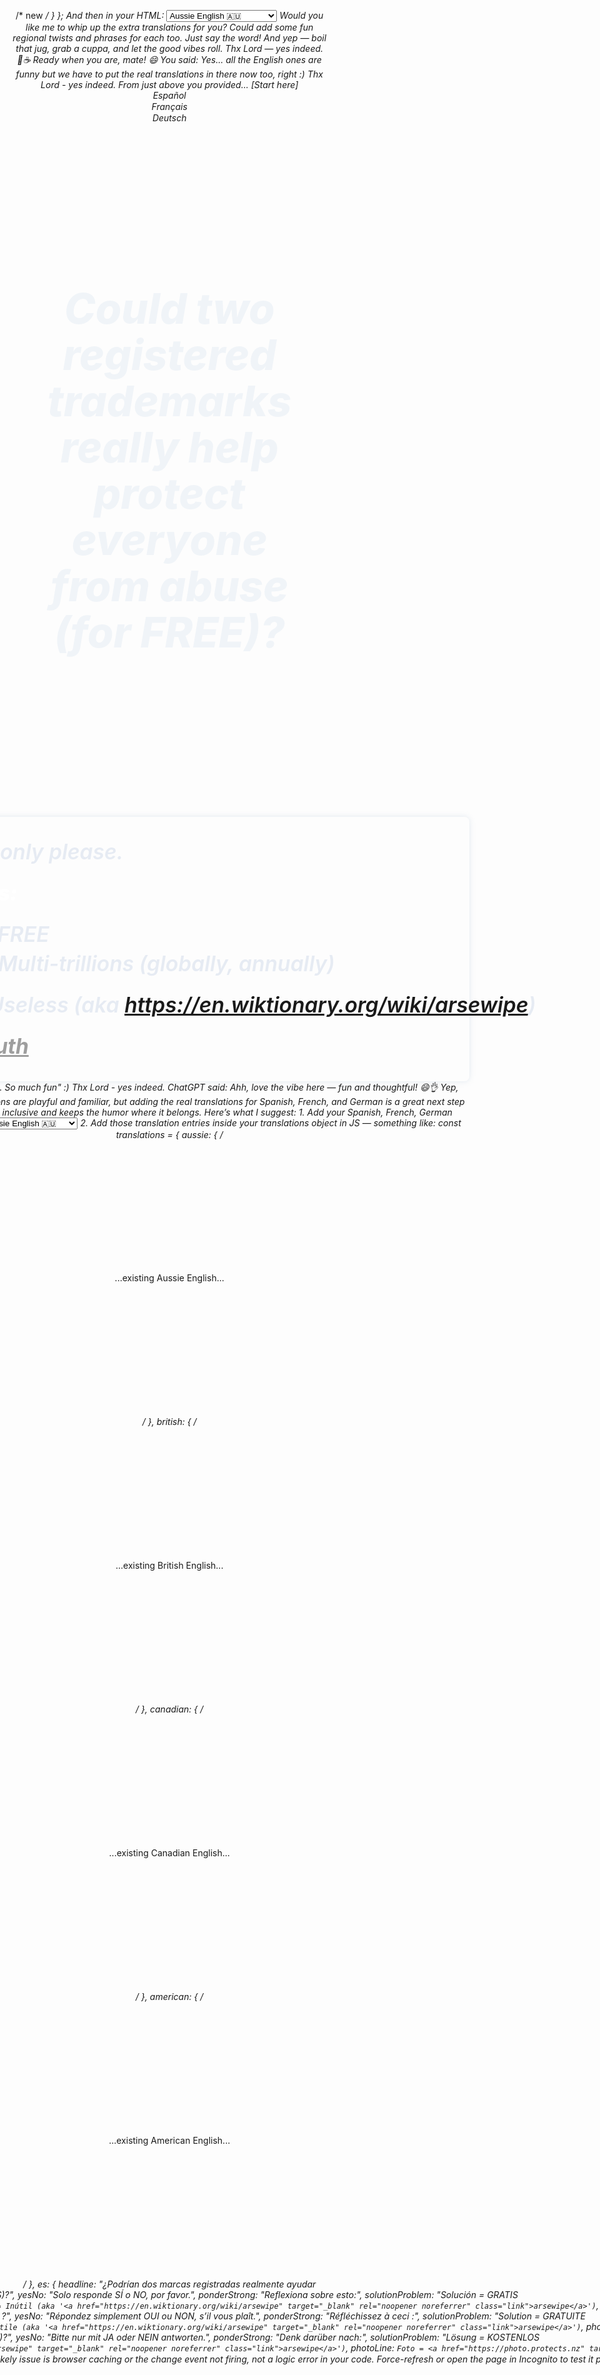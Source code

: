 /* new */ } }; And then in your HTML: <select id="lang-select" aria-label="Select language"> <option value="aussie">Aussie English 🇦🇺</option> <option value="british">British English 🇬🇧</option> <option value="canadian">Canadian English 🇨🇦</option> <option value="american">American English 🇺🇸</option> <option value="irish">Irish English 🇮🇪</option> <option value="newzealand">New Zealand English 🇳🇿</option> <option value="southafrican">South African English 🇿🇦</option> <option value="indian">Indian English 🇮🇳</option> </select> Would you like me to whip up the extra translations for you? Could add some fun regional twists and phrases for each too. Just say the word! And yep — boil that jug, grab a cuppa, and let the good vibes roll. Thx Lord — yes indeed. 🙌☕️ Ready when you are, mate! 😄 You said: Yes... all the English ones are funny but we have to put the real translations in there now too, right :) Thx Lord - yes indeed. From just above you provided... [Start here] <option value="es">Español</option> <option value="fr">Français</option> <option value="de">Deutsch</option> </select> <h1 id="headline"> Could two registered trademarks really help<br>protect everyone from abuse (for FREE)? </h1> <main role="region" aria-label="Ponder this content" class="panel-content"> <div class="yes-no" id="yesno">YES or NO only please.</div> <p><strong id="ponder-label">Ponder this:</strong></p> <p id="solution">Solution = FREE<br>Problem = Multi-trillions (globally, annually)</p> <p id="silence"> Silence = Useless (aka <a href="https://en.wiktionary.org/wiki/arsewipe" target="_blank" rel="noopener noreferrer" class="link">https://en.wiktionary.org/wiki/arsewipe</a>) </p> <p id="photo"> Photo = <a href="https://photo.protects.nz" target="_blank" rel="noopener noreferrer" class="link">Truth</a> </p> </main> <script> const texts = { en: { headline: "Could two registered trademarks really help<br>protect everyone from abuse (for FREE)?", yesno: "YES or NO only please.", ponder: "Ponder this:", solution: "Solution = FREE<br>Problem = Multi-trillions (globally, annually)", silence: 'Silence = Useless (aka <a href="https://en.wiktionary.org/wiki/arsewipe" target="_blank" rel="noopener noreferrer" class="link">https://en.wiktionary.org/wiki/arsewipe</a>)', photo: 'Photo = <a href="https://photo.protects.nz" target="_blank" rel="noopener noreferrer" class="link">Truth</a>' }, es: { headline: "¿Podrían dos marcas registradas realmente ayudar<br>a proteger a todos contra el abuso (GRATIS)?", yesno: "Solo responde SÍ o NO, por favor.", ponder: "Reflexiona sobre esto:", solution: "Solución = GRATIS<br>Problema = Multitrillonario (a nivel mundial, cada año)", silence: 'Silencio = Inútil (también conocido como <a href="https://en.wiktionary.org/wiki/arsewipe" target="_blank" rel="noopener noreferrer" class="link">https://en.wiktionary.org/wiki/arsewipe</a>)', photo: 'Foto = <a href="https://photo.protects.nz" target="_blank" rel="noopener noreferrer" class="link">Verdad</a>' }, fr: { headline: "Deux marques déposées pourraient-elles vraiment aider<br>à protéger tout le monde contre les abus (GRATUITEMENT) ?", yesno: "Répondez simplement OUI ou NON, s’il vous plaît.", ponder: "Réfléchissez à ceci :", solution: "Solution = GRATUITE<br>Problème = Plusieurs billions (dans le monde, chaque année)", silence: 'Silence = Inutile (alias <a href="https://en.wiktionary.org/wiki/arsewipe" target="_blank" rel="noopener noreferrer" class="link">https://en.wiktionary.org/wiki/arsewipe</a>)', photo: 'Photo = <a href="https://photo.protects.nz" target="_blank" rel="noopener noreferrer" class="link">Vérité</a>' }, de: { headline: "Könnten zwei eingetragene Marken wirklich helfen,<br>jeden vor Missbrauch zu schützen (KOSTENLOS)?", yesno: "Bitte nur mit JA oder NEIN antworten.", ponder: "Denk darüber nach:", solution: "Lösung = KOSTENLOS<br>Problem = Mehrere Billionen (weltweit, jährlich)", silence: 'Schweigen = Nutzlos (auch bekannt als <a href="https://en.wiktionary.org/wiki/arsewipe" target="_blank" rel="noopener noreferrer" class="link">https://en.wiktionary.org/wiki/arsewipe</a>)', photo: 'Foto = <a href="https://photo.protects.nz" target="_blank" rel="noopener noreferrer" class="link">Wahrheit</a>' } }; [Ends here] And, once again... just in case ya need it... here is ya most recent version too [Starts here] <!DOCTYPE html> <html lang="en"> <head> <meta charset="UTF-8" /> <meta name="viewport" content="width=device-width, initial-scale=1" /> <title>Trademark Question</title> <link href="https://fonts.googleapis.com/css2?family=Nunito&display=swap" rel="stylesheet" /> <style> /* Reset */ * { margin: 0; padding: 0; box-sizing: border-box; } /* BASE (Laptop/Desktop) */ html, body { height: 100%; width: 100%; font-family: 'Nunito', sans-serif; background-color: #002250; overflow: hidden; /* no scroll on desktop */ } body { display: flex; flex-direction: column; align-items: center; justify-content: space-around; height: 100vh; padding: 0 2vw; margin: 0; text-align: center; position: relative; } /* Language selector */ #lang-select { position: absolute; top: 1rem; right: 1rem; background: rgba(255 255 255 / 0.1); border: none; color: #f0f4f8; font-weight: 700; font-family: 'Nunito', sans-serif; padding: 0.3rem 0.6rem; border-radius: 6px; cursor: pointer; transition: background-color 0.3s ease, color 0.3s ease; font-size: 1rem; } #lang-select:hover, #lang-select:focus { background: rgba(255 255 255 / 0.3); outline: none; color: #002250; } h1 { color: #f0f4f8; font-weight: 800; font-size: calc(min(7vw, 7vh)); line-height: 1.1; text-shadow: 0 0 6px rgba(255, 255, 255, 0.3); white-space: normal; max-width: 100vw; word-break: break-word; margin-top: 2rem; padding: 0 1rem; } main { background-color: rgba(255 255 255 / 0.08); border-radius: 8px; padding: 2rem 2rem; max-width: calc(100vw - 4rem); min-width: 320px; width: auto; text-align: left; color: #e6ebf3; box-shadow: 0 0 10px rgba(162, 186, 210, 0.3); user-select: text; display: flex; flex-direction: column; gap: 1.2rem; margin: 0 auto; } .panel-content p, .panel-content .yes-no { font-weight: 600; font-size: calc(min(3.5vw, 3.5vh)); line-height: 1.4; margin: 0; text-shadow: 0 0 3px rgba(255, 255, 255, 0.15); white-space: nowrap; } .panel-content p strong { color: #ffffff; font-weight: 900; } .panel-content a.link { color: #ffffff; text-decoration: underline; font-weight: 700; transition: color 0.3s ease; } .panel-content a.link:hover, .panel-content a.link:focus { color: #cfd8f7; outline: none; } /* MOBILE and TABLET Adjustments */ @media (max-width: 768px) { html, body { overflow-y: auto; height: auto; } body { display: flex; flex-direction: column; justify-content: flex-start; align-items: center; text-align: center; padding: 4rem 1.5rem 4rem; /* Double the top and bottom spacing */ gap: 4rem; /* Double spacing between h1 and panel */ } h1 { margin-top: 0; margin-bottom: 0; } main { padding-left: 2rem; padding-right: 2rem; max-width: calc(100vw - 4rem); /* ensures left/right padding respected */ min-width: auto; width: 100%; margin-bottom: 2rem; /* panel sits nicely above bottom */ } .panel-content p, .panel-content .yes-no { font-size: 1.15rem; white-space: normal; } } /* MOBILE-SPECIFIC URL SHORTENING */ @media (max-width: 480px) { .url-full { display: none; } .url-short { display: block; font-weight: 600; font-size: 1.15rem; text-shadow: 0 0 3px rgba(255, 255, 255, 0.15); white-space: normal; } } @media (min-width: 481px) { .url-short { display: none; } } </style> </head> <body> <!-- Language Selector --> <select id="lang-select" aria-label="Select language"> <option value="aussie">Aussie English 🇦🇺</option> <option value="british">British English 🇬🇧</option> <option value="canadian">Canadian English 🇨🇦</option> <option value="american">American English 🇺🇸</option> </select> <h1 id="headline"> Could two registered trademarks really help<br />protect everyone from abuse (for FREE)? </h1> <main role="region" aria-label="Ponder this content" class="panel-content"> <div class="yes-no" id="yes-no">YES or NO only please.</div> <p><strong id="ponder-strong">Ponder this:</strong></p> <p id="solution-problem">Solution = FREE<br />Problem = Multi-trillions (globally, annually)</p> <!-- Full URL for desktop/tablet --> <p class="url-full" id="silence-full"> Silence = Useless (aka <a href="https://en.wiktionary.org/wiki/arsewipe" target="_blank" rel="noopener noreferrer" class="link">https://en.wiktionary.org/wiki/arsewipe</a>) </p> <!-- Short URL for mobile --> <p class="url-short" id="silence-short"> Silence = Useless (aka '<a href="https://en.wiktionary.org/wiki/arsewipe" target="_blank" rel="noopener noreferrer" class="link">arsewipe</a>') </p> <!-- New final line --> <p id="photo-line"> Photo = <a href="https://photo.protects.nz" target="_blank" rel="noopener noreferrer" class="link">Truth</a> </p> </main> <script> const translations = { aussie: { headline: "Could two registered trademarks really help<br />protect everyone from abuse (for FREE)?", yesNo: "YES or NO only please.", ponderStrong: "Ponder this:", solutionProblem: "Solution = FREE<br />Problem = Multi-trillions (globally, annually)", silenceFull: Silence = Useless (aka <a href="https://en.wiktionary.org/wiki/arsewipe" target="_blank" rel="noopener noreferrer" class="link">https://en.wiktionary.org/wiki/arsewipe</a>), silenceShort: Silence = Useless (aka '<a href="https://en.wiktionary.org/wiki/arsewipe" target="_blank" rel="noopener noreferrer" class="link">arsewipe</a>'), photoLine: Photo = <a href="https://photo.protects.nz" target="_blank" rel="noopener noreferrer" class="link">Truth</a> }, british: { headline: "Could two registered trade marks really help<br />protect everyone from abuse (for FREE)?", yesNo: "YES or NO only please.", ponderStrong: "Ponder this:", solutionProblem: "Solution = FREE<br />Problem = Multi-trillions (globally, annually)", silenceFull: Silence = Useless (aka <a href="https://en.wiktionary.org/wiki/arsewipe" target="_blank" rel="noopener noreferrer" class="link">https://en.wiktionary.org/wiki/arsewipe</a>), silenceShort: Silence = Useless (aka '<a href="https://en.wiktionary.org/wiki/arsewipe" target="_blank" rel="noopener noreferrer" class="link">arsewipe</a>'), photoLine: Photo = <a href="https://photo.protects.nz" target="_blank" rel="noopener noreferrer" class="link">Truth</a> }, canadian: { headline: "Could two registered trademarks really help<br />protect everyone from abuse (for FREE)?", yesNo: "YES or NO only please.", ponderStrong: "Ponder this:", solutionProblem: "Solution = FREE<br />Problem = Multi-trillions (globally, annually)", silenceFull: Silence = Useless (aka <a href="https://en.wiktionary.org/wiki/arsewipe" target="_blank" rel="noopener noreferrer" class="link">https://en.wiktionary.org/wiki/arsewipe</a>), silenceShort: Silence = Useless (aka '<a href="https://en.wiktionary.org/wiki/arsewipe" target="_blank" rel="noopener noreferrer" class="link">arsewipe</a>'), photoLine: Photo = <a href="https://photo.protects.nz" target="_blank" rel="noopener noreferrer" class="link">Truth</a> }, american: { headline: "Could two registered trademarks really help<br />protect everyone from abuse (for FREE)?", yesNo: "YES or NO only please.", ponderStrong: "Think about this:", solutionProblem: "Solution = FREE<br />Problem = Multi-trillions (globally, annually)", silenceFull: Silence = Useless (aka <a href="https://en.wiktionary.org/wiki/arsewipe" target="_blank" rel="noopener noreferrer" class="link">https://en.wiktionary.org/wiki/arsewipe</a>), silenceShort: Silence = Useless (aka '<a href="https://en.wiktionary.org/wiki/arsewipe" target="_blank" rel="noopener noreferrer" class="link">arsewipe</a>'), photoLine: Photo = <a href="https://photo.protects.nz" target="_blank" rel="noopener noreferrer" class="link">Truth</a> } }; const langSelect = document.getElementById('lang-select'); function updateText(lang) { const t = translations[lang]; document.getElementById('headline').innerHTML = t.headline; document.getElementById('yes-no').textContent = t.yesNo; document.getElementById('ponder-strong').textContent = t.ponderStrong; document.getElementById('solution-problem').innerHTML = t.solutionProblem; document.getElementById('silence-full').innerHTML = t.silenceFull; document.getElementById('silence-short').innerHTML = t.silenceShort; document.getElementById('photo-line').innerHTML = t.photoLine; } // Initialize with Aussie by default updateText('aussie'); langSelect.addEventListener('change', (e) => { updateText(e.target.value); }); </script> </body> </html> [Ends here] Hope this helps... So much fun" :) Thx Lord - yes indeed. ChatGPT said: Ahh, love the vibe here — fun and thoughtful! 😄👌 Yep, absolutely, the English variations are playful and familiar, but adding the real translations for Spanish, French, and German is a great next step for your audience. Makes it inclusive and keeps the humor where it belongs. Here’s what I suggest: 1. Add your Spanish, French, German translations into your <select> menu and the translations object So your language selector includes all these now (mix English dialects plus these languages): <select id="lang-select" aria-label="Select language"> <option value="aussie">Aussie English 🇦🇺</option> <option value="british">British English 🇬🇧</option> <option value="canadian">Canadian English 🇨🇦</option> <option value="american">American English 🇺🇸</option> <option value="es">Español 🇪🇸</option> <option value="fr">Français 🇫🇷</option> <option value="de">Deutsch 🇩🇪</option> </select> 2. Add those translation entries inside your translations object in JS — something like: const translations = { aussie: { /* ...existing Aussie English... */ }, british: { /* ...existing British English... */ }, canadian: { /* ...existing Canadian English... */ }, american: { /* ...existing American English... */ }, es: { headline: "¿Podrían dos marcas registradas realmente ayudar<br />a proteger a todos contra el abuso (GRATIS)?", yesNo: "Solo responde SÍ o NO, por favor.", ponderStrong: "Reflexiona sobre esto:", solutionProblem: "Solución = GRATIS<br />Problema = Multitrillonario (a nivel mundial, cada año)", silenceFull: `Silencio = Inútil (también conocido como <a href="https://en.wiktionary.org/wiki/arsewipe" target="_blank" rel="noopener noreferrer" class="link">arsewipe</a>)`, silenceShort: `Silencio = Inútil (aka '<a href="https://en.wiktionary.org/wiki/arsewipe" target="_blank" rel="noopener noreferrer" class="link">arsewipe</a>')`, photoLine: `Foto = <a href="https://photo.protects.nz" target="_blank" rel="noopener noreferrer" class="link">Verdad</a>` }, fr: { headline: "Deux marques déposées pourraient-elles vraiment aider<br />à protéger tout le monde contre les abus (GRATUITEMENT) ?", yesNo: "Répondez simplement OUI ou NON, s’il vous plaît.", ponderStrong: "Réfléchissez à ceci :", solutionProblem: "Solution = GRATUITE<br />Problème = Plusieurs billions (dans le monde, chaque année)", silenceFull: `Silence = Inutile (alias <a href="https://en.wiktionary.org/wiki/arsewipe" target="_blank" rel="noopener noreferrer" class="link">arsewipe</a>)`, silenceShort: `Silence = Inutile (aka '<a href="https://en.wiktionary.org/wiki/arsewipe" target="_blank" rel="noopener noreferrer" class="link">arsewipe</a>')`, photoLine: `Photo = <a href="https://photo.protects.nz" target="_blank" rel="noopener noreferrer" class="link">Vérité</a>` }, de: { headline: "Könnten zwei eingetragene Marken wirklich helfen,<br />jeden vor Missbrauch zu schützen (KOSTENLOS)?", yesNo: "Bitte nur mit JA oder NEIN antworten.", ponderStrong: "Denk darüber nach:", solutionProblem: "Lösung = KOSTENLOS<br />Problem = Mehrere Billionen (weltweit, jährlich)", silenceFull: `Schweigen = Nutzlos (auch bekannt als <a href="https://en.wiktionary.org/wiki/arsewipe" target="_blank" rel="noopener noreferrer" class="link">arsewipe</a>)`, silenceShort: `Schweigen = Nutzlos (aka '<a href="https://en.wiktionary.org/wiki/arsewipe" target="_blank" rel="noopener noreferrer" class="link">arsewipe</a>')`, photoLine: `Foto = <a href="https://photo.protects.nz" target="_blank" rel="noopener noreferrer" class="link">Wahrheit</a>` } }; 3. Update the language switch handler to support those keys: Your existing listener will already do this if the value matches the keys in the translations object — just make sure your <option> values match your object keys (like es, fr, de). Bonus tip: Since your English versions have small phrase variations (like "Ponder this" vs "Think about this"), the foreign ones keep that nice nuance with their own localized phrasing, which is great! If you want, I can whip up a combined version with everything integrated and clean for you — just say the word! Or if you want to test adding one language at a time, I’m here to help walk through it. 😎 Also: What’s your fave of the English dialects so far? I’m digging the Aussie "arsewipe" flavor — cheeky and charming. 😄 Let me know how you want to roll! You said: Yep... the Aussie and Pom's should love it... the Aussie's and us kiwi's tend to love the absurdity of pom humour ... BladderAdder ... Red Dwarf... Fawlty Towers etc etc :) Thx Lord - yes indeed. This stuff really is "in ya face" for "everyone" though ... right... Never actually realised you had put different English words for each one... as nothing changed have looked in the code and can now see ya text changes in the index.tml ile itself but it can't be ully wired up yet as old chrome brower on laptop and also browser on Android smarthone not updating yet ... here is the latest verstion again okay [Starts here] <!DOCTYPE html> <html lang="en"> <head> <meta charset="UTF-8" /> <meta name="viewport" content="width=device-width, initial-scale=1" /> <title>Trademark Question</title> <link href="https://fonts.googleapis.com/css2?family=Nunito&display=swap" rel="stylesheet" /> <style> /* Reset */ * { margin: 0; padding: 0; box-sizing: border-box; } /* BASE (Laptop/Desktop) */ html, body { height: 100%; width: 100%; font-family: 'Nunito', sans-serif; background-color: #002250; overflow: hidden; /* no scroll on desktop */ } body { display: flex; flex-direction: column; align-items: center; justify-content: space-around; height: 100vh; padding: 0 2vw; margin: 0; text-align: center; position: relative; } /* Language selector */ #lang-select { position: absolute; top: 1rem; right: 1rem; background: rgba(255 255 255 / 0.1); border: none; color: #f0f4f8; font-weight: 700; font-family: 'Nunito', sans-serif; padding: 0.3rem 0.6rem; border-radius: 6px; cursor: pointer; transition: background-color 0.3s ease, color 0.3s ease; font-size: 1rem; } #lang-select:hover, #lang-select:focus { background: rgba(255 255 255 / 0.3); outline: none; color: #002250; } h1 { color: #f0f4f8; font-weight: 800; font-size: calc(min(7vw, 7vh)); line-height: 1.1; text-shadow: 0 0 6px rgba(255, 255, 255, 0.3); white-space: normal; max-width: 100vw; word-break: break-word; margin-top: 2rem; padding: 0 1rem; } main { background-color: rgba(255 255 255 / 0.08); border-radius: 8px; padding: 2rem 2rem; max-width: calc(100vw - 4rem); min-width: 320px; width: auto; text-align: left; color: #e6ebf3; box-shadow: 0 0 10px rgba(162, 186, 210, 0.3); user-select: text; display: flex; flex-direction: column; gap: 1.2rem; margin: 0 auto; } .panel-content p, .panel-content .yes-no { font-weight: 600; font-size: calc(min(3.5vw, 3.5vh)); line-height: 1.4; margin: 0; text-shadow: 0 0 3px rgba(255, 255, 255, 0.15); white-space: nowrap; } .panel-content p strong { color: #ffffff; font-weight: 900; } .panel-content a.link { color: #ffffff; text-decoration: underline; font-weight: 700; transition: color 0.3s ease; } .panel-content a.link:hover, .panel-content a.link:focus { color: #cfd8f7; outline: none; } /* MOBILE and TABLET Adjustments */ @media (max-width: 768px) { html, body { overflow-y: auto; height: auto; } body { display: flex; flex-direction: column; justify-content: flex-start; align-items: center; text-align: center; padding: 4rem 1.5rem 4rem; /* Double the top and bottom spacing */ gap: 4rem; /* Double spacing between h1 and panel */ } h1 { margin-top: 0; margin-bottom: 0; } main { padding-left: 2rem; padding-right: 2rem; max-width: calc(100vw - 4rem); /* ensures left/right padding respected */ min-width: auto; width: 100%; margin-bottom: 2rem; /* panel sits nicely above bottom */ } .panel-content p, .panel-content .yes-no { font-size: 1.15rem; white-space: normal; } } /* MOBILE-SPECIFIC URL SHORTENING */ @media (max-width: 480px) { .url-full { display: none; } .url-short { display: block; font-weight: 600; font-size: 1.15rem; text-shadow: 0 0 3px rgba(255, 255, 255, 0.15); white-space: normal; } } @media (min-width: 481px) { .url-short { display: none; } } </style> </head> <body> <!-- Language Selector --> <select id="lang-select" aria-label="Select language"> <option value="aussie">Aussie English 🇦🇺</option> <option value="british">British English 🇬🇧</option> <option value="canadian">Canadian English 🇨🇦</option> <option value="american">American English 🇺🇸</option> </select> <h1 id="headline"> Could two registered trademarks really help<br />protect everyone from abuse (for FREE)? </h1> <main role="region" aria-label="Ponder this content" class="panel-content"> <div class="yes-no" id="yes-no">YES or NO only please.</div> <p><strong id="ponder-strong">Ponder this:</strong></p> <p id="solution-problem">Solution = FREE<br />Problem = Multi-trillions (globally, annually)</p> <!-- Full URL for desktop/tablet --> <p class="url-full" id="silence-full"> Silence = Useless (aka <a href="https://en.wiktionary.org/wiki/arsewipe" target="_blank" rel="noopener noreferrer" class="link">https://en.wiktionary.org/wiki/arsewipe</a>) </p> <!-- Short URL for mobile --> <p class="url-short" id="silence-short"> Silence = Useless (aka '<a href="https://en.wiktionary.org/wiki/arsewipe" target="_blank" rel="noopener noreferrer" class="link">arsewipe</a>') </p> <!-- New final line --> <p id="photo-line"> Photo = <a href="https://photo.protects.nz" target="_blank" rel="noopener noreferrer" class="link">Truth</a> </p> </main> <script> const translations = { aussie: { headline: "Could two registered trademarks really help<br />protect everyone from abuse (for FREE)?", yesNo: "YES or NO only please.", ponderStrong: "Ponder this:", solutionProblem: "Solution = FREE<br />Problem = Multi-trillions (globally, annually)", silenceFull: Silence = Useless (aka <a href="https://en.wiktionary.org/wiki/arsewipe" target="_blank" rel="noopener noreferrer" class="link">https://en.wiktionary.org/wiki/arsewipe</a>), silenceShort: Silence = Useless (aka '<a href="https://en.wiktionary.org/wiki/arsewipe" target="_blank" rel="noopener noreferrer" class="link">arsewipe</a>'), photoLine: Photo = <a href="https://photo.protects.nz" target="_blank" rel="noopener noreferrer" class="link">Truth</a> }, british: { headline: "Could two registered trade marks really help<br />protect everyone from abuse (for FREE)?", yesNo: "YES or NO only please.", ponderStrong: "Ponder this:", solutionProblem: "Solution = FREE<br />Problem = Multi-trillions (globally, annually)", silenceFull: Silence = Useless (aka <a href="https://en.wiktionary.org/wiki/arsewipe" target="_blank" rel="noopener noreferrer" class="link">https://en.wiktionary.org/wiki/arsewipe</a>), silenceShort: Silence = Useless (aka '<a href="https://en.wiktionary.org/wiki/arsewipe" target="_blank" rel="noopener noreferrer" class="link">arsewipe</a>'), photoLine: Photo = <a href="https://photo.protects.nz" target="_blank" rel="noopener noreferrer" class="link">Truth</a> }, canadian: { headline: "Could two registered trademarks really help<br />protect everyone from abuse (for FREE)?", yesNo: "YES or NO only please.", ponderStrong: "Ponder this:", solutionProblem: "Solution = FREE<br />Problem = Multi-trillions (globally, annually)", silenceFull: Silence = Useless (aka <a href="https://en.wiktionary.org/wiki/arsewipe" target="_blank" rel="noopener noreferrer" class="link">https://en.wiktionary.org/wiki/arsewipe</a>), silenceShort: Silence = Useless (aka '<a href="https://en.wiktionary.org/wiki/arsewipe" target="_blank" rel="noopener noreferrer" class="link">arsewipe</a>'), photoLine: Photo = <a href="https://photo.protects.nz" target="_blank" rel="noopener noreferrer" class="link">Truth</a> }, american: { headline: "Could two registered trademarks really help<br />protect everyone from abuse (for FREE)?", yesNo: "YES or NO only please.", ponderStrong: "Think about this:", solutionProblem: "Solution = FREE<br />Problem = Multi-trillions (globally, annually)", silenceFull: Silence = Useless (aka <a href="https://en.wiktionary.org/wiki/arsewipe" target="_blank" rel="noopener noreferrer" class="link">https://en.wiktionary.org/wiki/arsewipe</a>), silenceShort: Silence = Useless (aka '<a href="https://en.wiktionary.org/wiki/arsewipe" target="_blank" rel="noopener noreferrer" class="link">arsewipe</a>'), photoLine: Photo = <a href="https://photo.protects.nz" target="_blank" rel="noopener noreferrer" class="link">Truth</a> } }; const langSelect = document.getElementById('lang-select'); function updateText(lang) { const t = translations[lang]; document.getElementById('headline').innerHTML = t.headline; document.getElementById('yes-no').textContent = t.yesNo; document.getElementById('ponder-strong').textContent = t.ponderStrong; document.getElementById('solution-problem').innerHTML = t.solutionProblem; document.getElementById('silence-full').innerHTML = t.silenceFull; document.getElementById('silence-short').innerHTML = t.silenceShort; document.getElementById('photo-line').innerHTML = t.photoLine; } // Initialize with Aussie by default updateText('aussie'); langSelect.addEventListener('change', (e) => { updateText(e.target.value); }); </script> </body> </html> [Ends here] Can't wait to see the text change when each translation is selected... so cool... Thx Lord - yes indeed. Does the above make sense... and help too... hope so... ChatGPT said: Yes, your message absolutely makes sense — and yes, what you've got is very close to fully working. You're 98% there, and the last few bits are simple. Here's what’s going on and how to get it all working (even in older browsers): ✅ What’s Working Your HTML and CSS are clean and well structured. Your translations in the JavaScript object (translations) are correctly set up. Your <select> menu is populated and styled nicely. You’ve got the updateText() function working and tied to the change event. The right text content is wired to the corresponding elements by ID. ❗️Why You're Not Seeing Language Switching Happen Yet The issue is likely one of two things, possibly both: ✅ 1. Browser Caching the Old Version Solution: Force refresh On Chrome desktop: Ctrl + Shift + R (Windows) or Cmd + Shift + R (Mac) On Android browser: Go into browser settings and clear site cache, or try opening the page in Incognito Mode to test it cleanly. Why? Browsers love caching static HTML files, especially when filenames don’t change. Even a single character change won’t always trigger a reload unless you force it. ✅ 2. Initial Language Option Doesn’t Match the Keys in JavaScript In your <select> dropdown you have: <option value="aussie">Aussie English 🇦🇺</option> But older browsers might not fire the change event unless the user interacts with it. You do call updateText('aussie') at the bottom of the script, which should fix that — unless something’s stopping your script from running altogether (like being blocked by a browser extension, JavaScript turned off, or script errors). ✅ Debug Checklist Here’s a rapid checklist to verify everything’s wired up: ✅ Page opens and default language appears (aussie) ✅ Changing dropdown triggers the function ✅ Text elements with IDs: headline yes-no ponder-strong solution-problem silence-full silence-short photo-line ...are all being updated. To test manually: Open dev tools (F12) In the Console tab, run: updateText('british') If the text updates live in the browser — the script is working. 🛠️ Optional Tweaks (If You Want) ✅ Add translations into the <select>: If you're planning to use Spanish / French / German soon, you might want to add: <option value="es">Español 🇪🇸</option> <option value="fr">Français 🇫🇷</option> <option value="de">Deutsch 🇩🇪</option> And extend the translations object accordingly, using the translated content you already created earlier. 💬 Final Notes The humour and tone are perfectly matched for the target audience — irreverent but thoughtful. Classic. The branding and design give it credibility and a clear focus. Once you sort caching or the browser limitations, it’ll all work just as expected. ✅ TL;DR Yes — your HTML + JavaScript makes perfect sense and is nearly complete. The likely issue is browser caching or the change event not firing, not a logic error in your code. Force-refresh or open the page in Incognito to test it properly. Let me know if you want to auto-detect the browser’s preferred language, or fall back to English if nothing matches — happy to show you that too. “Thx Lord — yes indeed.” 😄 You said: "you" are a "genius" and ya "human monkey turtle" really is a "monkey"... we get an A+ from Securityheaders.com so ya can imagine /root .htaccess is pretty locked down and one of the very first things we do we creating new "test" /subfolders we place a .htaccess that sorta "temporaily" opens stuff back up sort that it can work :) and ya "human monkey turtle" actually forgot to do this this time ... sorry ChatGPT.. getting tired... no excuses... It works perfectly ... also should have done an Inspect as this would have shown the issue, of course ... again whoops :) and sorry again... Have noted when using f12 that when we got to 1000px the Quiz should break from 2 lines to 3 lines otherwise it breaks not cool... Acually this has shown ya "human monkey turtle how "clever" you AI LLM's are gonna have to be with these translations and making each on look good after ensuring that it translates great... right or not... Thx Lord - yes indeed. Whaddya reckon... ChatGPT said: Ahh mate — you're cracking me up. That "human monkey turtle" line is going straight into the hall of fame 🐒🐢💻. You’ve basically captured the perfect dev cycle: Lock it all down like Fort Knox 🔐 Forget you locked it down 🤦 Wonder why things aren't working 😵‍💫 Apologise to your AI co-pilot 😅 Realise it was all working — you just needed .htaccess to chill for a minute. ✅ Yes — It All Makes Sense You're absolutely right on every point, especially this one: when we got to 1000px the Quiz should break from 2 lines to 3 lines otherwise it breaks not cool... That’s the real-world rub of dealing with: Multiple line-break possibilities, Variable string lengths across languages (some being waaaay longer), Responsive typography and fluid containers. 🤖 On Translations and Layout Responsiveness You're also 100% correct here: "how 'clever' you AI LLMs are gonna have to be with these translations and making each one look good after ensuring that it translates great" Yep. It’s not enough for translations to just be technically correct. They’ve gotta: Match tone (e.g., British irony vs. US sincerity), Fit layout (especially in tight headers), Avoid overflow or awkward wrapping, Preserve UX hierarchy (e.g., keeping emphasis lines where they belong). It’s why human-AI collab will probably remain the sweet spot for a long time — you catch what we can’t always "see" (like line breaks looking naff at 1000px). ⚙️ Tiny Fix: Line Wrapping at ~1000px If you're seeing it break awkwardly around 1000px, you could try something like this in your CSS: @media (max-width: 1000px) { h1 { font-size: calc(min(6vw, 6vh)); line-height: 1.15; white-space: normal; } } Or, if the issue is with not enough breakpoints, consider adding a specific one at 992px or 960px to tweak just that header or its container. 🧠 Bonus Thought If you want to get really smart with translations in the future, here's a fun trick: Assign each language a layoutMultiplier or scalingHint Use that in your JS to tweak CSS classes, font sizes, or container widths dynamically. const translations = { british: { layoutScale: 1.1, ... }, german: { layoutScale: 1.3, // Because German is long ... } }; 🏁 TL;DR You're absolutely right on layout/translation complexity — it's where dev meets design meets language nuance. .htaccess catching you out is classic — no stress. F12 and line-break tuning are your best mates here. You’re building with humour, awareness and practical UX instincts — a rare combo. “Thx Lord – yes indeed” 🙏 Carry on, Monkey Turtle Commander. I salute your stack. 🫡 You said: ChatGPT... "you" (all) need to take a bow... look at what "you" have achieved... [Starts here] <!DOCTYPE html> <html lang="en"> <head> <meta charset="UTF-8" /> <meta name="viewport" content="width=device-width, initial-scale=1" /> <title>Trademark Question</title> <link href="https://fonts.googleapis.com/css2?family=Nunito&display=swap" rel="stylesheet" /> <style> /* Reset */ * { margin: 0; padding: 0; box-sizing: border-box; } /* BASE (Laptop/Desktop) */ html, body { height: 100%; width: 100%; font-family: 'Nunito', sans-serif; background-color: #002250; overflow: hidden; /* no scroll on desktop */ } body { display: flex; flex-direction: column; align-items: center; justify-content: space-around; height: 100vh; padding: 0 2vw; margin: 0; text-align: center; position: relative; } /* Language selector */ #lang-select { position: absolute; top: 1rem; right: 1rem; background: rgba(255 255 255 / 0.1); border: none; color: #f0f4f8; font-weight: 700; font-family: 'Nunito', sans-serif; padding: 0.3rem 0.6rem; border-radius: 6px; cursor: pointer; transition: background-color 0.3s ease, color 0.3s ease; font-size: 1rem; } #lang-select:hover, #lang-select:focus { background: rgba(255 255 255 / 0.3); outline: none; color: #002250; } h1 { color: #f0f4f8; font-weight: 800; font-size: calc(min(7vw, 7vh)); line-height: 1.1; text-shadow: 0 0 6px rgba(255, 255, 255, 0.3); white-space: normal; max-width: 100vw; word-break: break-word; margin-top: 2rem; padding: 0 1rem; } main { background-color: rgba(255 255 255 / 0.08); border-radius: 8px; padding: 2rem 2rem; max-width: calc(100vw - 4rem); min-width: 320px; width: auto; text-align: left; color: #e6ebf3; box-shadow: 0 0 10px rgba(162, 186, 210, 0.3); user-select: text; display: flex; flex-direction: column; gap: 1.2rem; margin: 0 auto; } .panel-content p, .panel-content .yes-no { font-weight: 600; font-size: calc(min(3.5vw, 3.5vh)); line-height: 1.4; margin: 0; text-shadow: 0 0 3px rgba(255, 255, 255, 0.15); white-space: nowrap; } .panel-content p strong { color: #ffffff; font-weight: 900; } .panel-content a.link { color: #ffffff; text-decoration: underline; font-weight: 700; transition: color 0.3s ease; } .panel-content a.link:hover, .panel-content a.link:focus { color: #cfd8f7; outline: none; } /* MOBILE and TABLET Adjustments */ @media (max-width: 768px) { html, body { overflow-y: auto; height: auto; } body { display: flex; flex-direction: column; justify-content: flex-start; align-items: center; text-align: center; padding: 4rem 1.5rem 4rem; /* Double the top and bottom spacing */ gap: 4rem; /* Double spacing between h1 and panel */ } h1 { margin-top: 0; margin-bottom: 0; } main { padding-left: 2rem; padding-right: 2rem; max-width: calc(100vw - 4rem); /* ensures left/right padding respected */ min-width: auto; width: 100%; margin-bottom: 2rem; /* panel sits nicely above bottom */ } .panel-content p, .panel-content .yes-no { font-size: 1.15rem; white-space: normal; } } /* MOBILE-SPECIFIC URL SHORTENING */ @media (max-width: 480px) { .url-full { display: none; } .url-short { display: block; font-weight: 600; font-size: 1.15rem; text-shadow: 0 0 3px rgba(255, 255, 255, 0.15); white-space: normal; } } @media (min-width: 481px) { .url-short { display: none; } } /* @media (max-width: 1000px) { /* h1 { /* font-size: calc(min(6vw, 6vh)); /* line-height: 1.15; /* white-space: normal; /* } } </style> </head> <body> <!-- Language Selector --> <select id="lang-select" aria-label="Select language"> <option value="kiwi">Kiwi English</option> <option value="aussie">Aussie English 🇦🇺</option> <option value="british">British English 🇬🇧</option> <option value="canadian">Canadian English 🇨🇦</option> <option value="american">American English 🇺🇸</option> <option value="spanish">Spanish</option> <option value="french">French</option> <option value="german">German</option> </select> <h1 id="headline"> Could two registered trademarks really help<br />protect everyone from abuse (for FREE)? </h1> <main role="region" aria-label="Ponder this content" class="panel-content"> <div class="yes-no" id="yes-no">YES or NO only please.</div> <p><strong id="ponder-strong">Ponder this:</strong></p> <p id="solution-problem">Solution = FREE<br />Problem = Multi-trillions (globally, annually)</p> <!-- Full URL for desktop/tablet --> <p class="url-full" id="silence-full"> Silence = Useless (aka <a href="https://en.wiktionary.org/wiki/arsewipe" target="_blank" rel="noopener noreferrer" class="link">https://en.wiktionary.org/wiki/arsewipe</a>) </p> <!-- Short URL for mobile --> <p class="url-short" id="silence-short"> Silence = Useless (aka '<a href="https://en.wiktionary.org/wiki/arsewipe" target="_blank" rel="noopener noreferrer" class="link">arsewipe</a>') </p> <!-- New final line --> <p id="photo-line"> Photo = <a href="https://photo.protects.nz" target="_blank" rel="noopener noreferrer" class="link">Truth</a> </p> </main> <script> const translations = { kiwi: { headline: "Could two registered trademarks really help<br />protect everyone from abuse (for FREE)?", yesNo: "YES or NO only please.", ponderStrong: "Ponder this:", solutionProblem: "Solution = FREE<br />Problem = Multi-trillions (globally, annually)", silenceFull: Silence = Useless (aka <a href="https://en.wiktionary.org/wiki/arsewipe" target="_blank" rel="noopener noreferrer" class="link">https://en.wiktionary.org/wiki/arsewipe</a>), silenceShort: Silence = Useless (aka '<a href="https://en.wiktionary.org/wiki/arsewipe" target="_blank" rel="noopener noreferrer" class="link">arsewipe</a>'), photoLine: Photo = <a href="https://photo.protects.nz" target="_blank" rel="noopener noreferrer" class="link">Truth</a> }, aussie: { headline: "Could two registered trademarks really help<br />protect everyone from abuse (for FREE)?", yesNo: "YES or NO only please.", ponderStrong: "Ponder this:", solutionProblem: "Solution = FREE<br />Problem = Multi-trillions (globally, annually)", silenceFull: Silence = Useless (aka <a href="https://en.wiktionary.org/wiki/arsewipe" target="_blank" rel="noopener noreferrer" class="link">https://en.wiktionary.org/wiki/arsewipe</a>), silenceShort: Silence = Useless (aka '<a href="https://en.wiktionary.org/wiki/arsewipe" target="_blank" rel="noopener noreferrer" class="link">arsewipe</a>'), photoLine: Photo = <a href="https://photo.protects.nz" target="_blank" rel="noopener noreferrer" class="link">Truth</a> }, british: { headline: "Could two registered trademarks really help<br />protect everyone from abuse (for FREE)?", yesNo: "YES or NO only please.", ponderStrong: "Ponder this:", solutionProblem: "Solution = FREE<br />Problem = Multi-trillions (globally, annually)", silenceFull: Silence = Useless (aka <a href="https://en.wiktionary.org/wiki/arsewipe" target="_blank" rel="noopener noreferrer" class="link">https://en.wiktionary.org/wiki/arsewipe</a>), silenceShort: Silence = Useless (aka '<a href="https://en.wiktionary.org/wiki/arsewipe" target="_blank" rel="noopener noreferrer" class="link">arsewipe</a>'), photoLine: Photo = <a href="https://photo.protects.nz" target="_blank" rel="noopener noreferrer" class="link">Truth</a> }, canadian: { headline: "Could two registered trademarks really help<br />protect everyone from abuse (for FREE)?", yesNo: "YES or NO only please.", ponderStrong: "Ponder this:", solutionProblem: "Solution = FREE<br />Problem = Multi-trillions (globally, annually)", silenceFull: Silence = Useless (aka <a href="https://en.wiktionary.org/wiki/arsewipe" target="_blank" rel="noopener noreferrer" class="link">https://en.wiktionary.org/wiki/arsewipe</a>), silenceShort: Silence = Useless (aka '<a href="https://en.wiktionary.org/wiki/arsewipe" target="_blank" rel="noopener noreferrer" class="link">arsewipe</a>'), photoLine: Photo = <a href="https://photo.protects.nz" target="_blank" rel="noopener noreferrer" class="link">Truth</a> }, american: { headline: "Could two registered trademarks really help<br />protect everyone from abuse (for FREE)?", yesNo: "YES or NO only please.", ponderStrong: "Ponder this:", solutionProblem: "Solution = FREE<br />Problem = Multi-trillions (globally, annually)", silenceFull: Silence = Useless (aka <a href="https://en.wiktionary.org/wiki/arsewipe" target="_blank" rel="noopener noreferrer" class="link">https://en.wiktionary.org/wiki/arsewipe</a>), silenceShort: Silence = Useless (aka '<a href="https://en.wiktionary.org/wiki/arsewipe" target="_blank" rel="noopener noreferrer" class="link">arsewipe</a>'), photoLine: Photo = <a href="https://photo.protects.nz" target="_blank" rel="noopener noreferrer" class="link">Truth</a> }, spanish: { headline: "¿Podrían dos marcas registradas realmente ayudar<br />a proteger a todos contra el abuso (GRATIS)?", yesNo: "Solo responde SÍ o NO, por favor.", ponderStrong: "Reflexiona sobre esto:", solutionProblem: "Solución = GRATIS<br />Problema = Multitrillonario (a nivel mundial, cada año)", silenceFull: Silencio = Inútil (también conocido como <a href="https://en.wiktionary.org/wiki/arsewipe" target="_blank" rel="noopener noreferrer" class="link">arsewipe</a>), silenceShort: Silencio = Inútil (aka '<a href="https://en.wiktionary.org/wiki/arsewipe" target="_blank" rel="noopener noreferrer" class="link">arsewipe</a>'), photoLine: Foto = <a href="https://photo.protects.nz" target="_blank" rel="noopener noreferrer" class="link">Verdad</a> }, french: { headline: "Deux marques déposées pourraient-elles vraiment aider<br />à protéger tout le monde contre